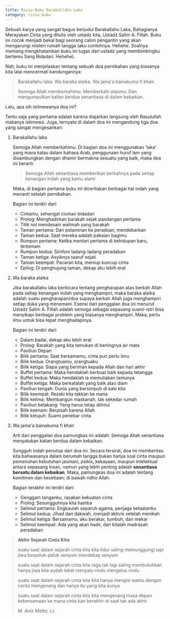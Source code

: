 ```yaml
---
title: Riviu Buku Barakallahu Laka
category: riviu buku
---
```


Sebuah karya yang sangat bagus berjudul Barakallahu Laka, Bahagianya Merayakan Cinta yang ditulis oleh ustadz kita, Ustadz Salim A. Fillah. Buku ini cocok menjadi bekal bagi seorang calon pengantin yang akan mengarungi misteri rumah tangga (aku contohnya. Hehehe. Soalnya memang mengkhatamkan buku ini tugas dari ustadz yang membimbingku bertemu Sang Bidadari. Hehehe).

Nah, buku ini menjelaskan tentang sebuah doa pernikahan yang biasanya kita lalai mencermati kandungannya:

> Barakallahu laka. Wa baraka alaika. Wa jama'a bainakuma fi khair.
>
> Semoga Allah memberkahimu. Memberkahi atasmu. Dan mengumpulkan kalian berdua senantiasa di dalam kebaikan.

Lalu, apa sih istimewanya doa ini?

Tentu saja yang pertama adalah karena diajarkan langsung oleh Rasulullah makanya istimewa. Juga, ternyata di dalam doa ini mengandung tiga doa yang sangat mengesankan:

1. Barakallahu laka

	Semoga Allah memberkahimu. Di bagian doa ini menggunakan 'laka' yang mana kalau dalam bahasa Arab, penggunaan huruf lam yang disambungkan dengan dhamir bermakna sesuatu yang baik, maka doa ini berarti:

	> Semoga Allah senantiasa memberikan berkahnya pada setiap kenangan indah yang kamu alami

	Maka, di bagian pertama buku ini diceritakan berbagai hal indah yang menanti setelah pernikahan.

	Bagian ini terdiri dari:

	- Cintamu, sehangat ciuman bidadari
	- Prolog: Menghadirkan barakah sejak pandangan pertama
	- Titik nol mendesain walimah yang barakah
	- Taman pertama: Dari pelaminan ke peraduan, mendebarkan
	- Taman kedua: Saat mereka adalah pakaian bagimu
	- Rumpun pertama: Ketika mentari pertama di kehidupan baru, terbenam
	- Rumpun kedua: Simfoni ladang-ladang peradaban
	- Taman ketiga: Asyiknya taaruf sejati
	- Taman keempat: Pacaran kita, meniup kuncup cinta
	- Epilog: Di penghujung taman, dekap aku lebih erat

2. Wa baraka alaika

	Jika barakallahu laka berbicara tentang pengharapan atas berkah Allah pada setiap kenangan indah yang menghampiri, maka baraka alaika adalah suatu pengharapan/doa supaya berkah Allah juga menghampiri setiap duka yang menemani. Esensi dari penggalan doa ini menurut Ustadz Salim A. Fillah adalah semoga sebagai sepasang suami-istri bisa menyikapi berbagai problem yang biasanya menghampiri. Maka, perlu ilmu untuk bisa tepat menghadapinya.

	Bagian ini terdiri dari:

	- Dalam badai, dekap aku lebih erat
	- Prolog: Barakah yang kita temukan di beningnya air mata
	- Paviliun Depan
	- Bilik pertama: Saat bersamamu, cinta pun perlu ilmu
	- Bilik kedua: Orangtuamu, orangtuaku
	- Bilik ketiga: Siapa yang beriman kepada Allah dan hari akhir
	- Buffet pertama: Maka hendaklah berbuat baik kepada tetangga
	- Buffet kedua: Maka hendaklah ia memuliakan tamunya
	- Buffet ketiga: Maka berkatalah yang baik atau diam
	- Paviliun tengah: Dunia yang bersimpuh di kaki kita
	- Bilik keempat: Rezeki kita takkan ke mana
	- Bilik kelima: Membangun maskanah, tak sekedar rumah
	- Paviliun belakang: Yang harus tetap diilmui
	- Bilik keenam: Berpisah karena Allah
	- Bilik ketujuh: Suami penebar cinta

3. Wa jama'a bainakuma fi khair

	Arti dari penggalan doa pamungkas ini adalah: Semoga Allah senantiasa menyatukan kalian berdua dalam kebaikan.

	Sungguh indah penutup dari doa ini. Secara tersirat, doa ini memberitau kita bahwasanya dalam berumah tangga bukan hanya soal cinta maupun pemenuhan kebutuhan jasmani, psikis, kekayaan, maupun intelektual antara sepasang insan, namun yang lebih penting adalah **senantiasa bersatu dalam kebaikan**. Maka, pamungkas doa ini adalah tentang komitmen dan kesetiaan; di bawah ridho Allah.

	Bagian terakhir ini terdiri dari:

	- Genggam tanganku, rasakan kekuatan cinta
	- Prolog: Sesungguhnya kita hamba
	- Selimut pertama: Engkaulah separuh agama, penjaga ketaatanku
	- Selimut kedua: Jihad dan dakwah, menjadi aktivis setelah menikah
	- Selimut ketiga: Bersamamu, aku berakar, tumbuh, dan mekar
	- Selimut keempat: Ada yang akan hadir, dan kitalah madrasah peradaban

> **Akhir Sejarah Cinta Kita**
>
> suatu saat dalam sejarah cinta kita
> kita tidur saling memunggungi
> tapi jiwa berpeluk-peluk
> senyum mendekap senyum
>
> suatu saat dalam sejarah cinta kita
> raga tak lagi saling membutuhkan
> hanya jiwa kita sudah lekat menyatu
> rindu mengelus rindu
>
> suatu saat dalam sejarah cinta kita
> kita hanya mengisi waktu dengan cerita
> mengenang dan hanya itu
> yang kita punya
>
> suatu saat dalam sejarah cinta kita
> kita mengenang masa depan kebersamaan
> ke mana cinta kan berakhir
> di saat tak ada akhir
>
> _M. Anis Matta, Lc_